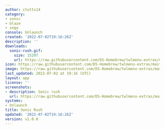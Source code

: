 ```yaml
---
author: ctutts14
category:
- sonic
- blaze
- sega
console: Unlaunch
created: '2022-07-02T19:16:26Z'
description: ''
downloads:
  sonic-rush.gif:
    size: 15297
    url: https://raw.githubusercontent.com/DS-Homebrew/twlmenu-extras/master/_nds/TWiLightMenu/unlaunch/backgrounds/sonic-rush.gif
icon: https://raw.githubusercontent.com/DS-Homebrew/twlmenu-extras/master/_nds/TWiLightMenu/unlaunch/backgrounds/sonic-rush.gif
image: https://raw.githubusercontent.com/DS-Homebrew/twlmenu-extras/master/_nds/TWiLightMenu/unlaunch/backgrounds/sonic-rush.gif
last_updated: 2022-07-02 at 19:16 (UTC)
layout: app
license: ''
screenshots:
- description: Sonic rush
  url: https://raw.githubusercontent.com/DS-Homebrew/twlmenu-extras/master/_nds/TWiLightMenu/unlaunch/backgrounds/sonic-rush.gif
systems:
- Unlaunch
title: Sonic Rush
updated: '2022-07-02T19:16:26Z'
version: v1.0.0
---
```

